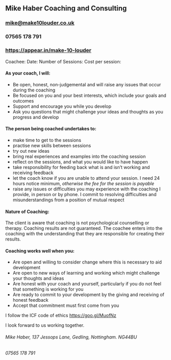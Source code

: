 ## Mike Haber Coaching and Consulting
### mike@make10louder.co.uk
### 07565 178 791
### https://appear.in/make-10-louder

Coachee:
Date:
Number of Sessions:
Cost per session:

#### As your coach, I will:
* Be open, honest, non-judgemental and will raise any issues that occur during the coaching
* Be focused on you and your best interests, which include your goals and outcomes
* Support and encourage you while you develop 
* Ask you questions that might challenge your ideas and thoughts as you progress and develop

#### The person being coached undertakes to:
* make time to get to the sessions
* practise new skills between sessions
* try out new ideas
* bring real experiences and examples into the coaching session
* reflect on the sessions, and what you would like to have happen
* take responsibility for feeding back what is and isn’t working and receiving feedback
* let the coach know if you are unable to attend your session. I need 24 hours notice minimum, _otherwise the fee for the session is payable_
* raise any issues or difficulties you may experience with the coaching I provide, in person or by phone.  I commit to resolving difficulties and misunderstandings from a position of mutual respect

#### Nature of Coaching:
The client is aware that coaching is not psychological counselling or therapy. Coaching results are not guaranteed. The coachee enters into the coaching with the understanding that they are responsible for creating their results.

#### Coaching works well when you:
* Are open and willing to consider change where this is necessary to aid development
* Are open to new ways of learning and working which might challenge your thoughts and ideas
* Are honest with your coach and yourself, particularly if you do not feel that something is working for you
* Are ready to commit to your development by the giving and receiving of honest feedback
* Accept that commitment must first come from you

I follow the ICF code of ethics https://goo.gl/MuofNz


I look forward to us working together.

###### Mike Haber, 137 Jessops Lane, Gedling, Nottingham. NG44BU
###### 07565 178 791
